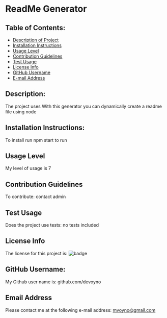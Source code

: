 # ReadMe Generator



## Table of Contents:
* [Description of Project](#description)
* [Installation Instructions](#installation-instructions)
* [Usage Level](#usage-level)
* [Contribution Guidelines](#contribution-guidelines)
* [Test Usage](#test-usage)
* [License Info](#license-info)
* [GitHub Username](#github-username)
* [E-mail Address](#email-address)

## Description: 

The project uses With this generator you can dynamically create a readme file using node

## Installation Instructions:

To install run npm start to run

## Usage Level

My level of usage is 7

## Contribution Guidelines

To contribute: contact admin

## Test Usage

Does the project use tests: no tests included

## License Info

The license for this project is: ![badge](https://img.shields.io/badge/License-MIT-blue)

## GitHub Username:

My Github user name is: github.com/devoyno

## Email Address

Please contact me at the following e-mail address: mvoyno@gmail.com

